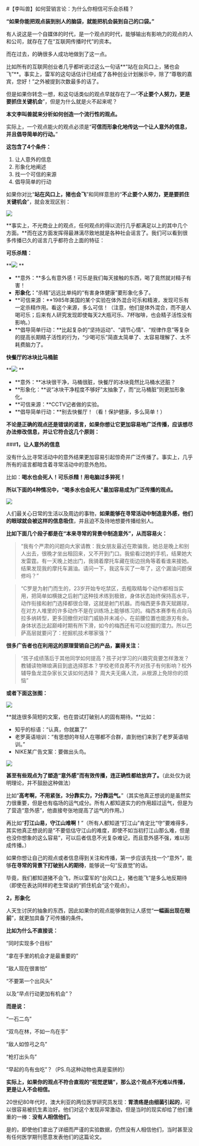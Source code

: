 #【李叫兽】如何营销言论：为什么你相信可乐会杀精？

**“如果你能把观点装到别人的脑袋，就能把机会装到自己的口袋。”**

有人说这是一个自媒体的时代，是一个观点的时代，能够输出有影响力的观点的人和公司，就存在了在“互联网传播时代”的资本。

而在过去，的确很多人成功地做到了这一点。

比如所有的互联网创业者几乎都听说过这么一句话**“站在台风口上，猪也会飞”**。事实上，雷军的这句话估计已经成了各种创业计划展示中，除了“尊敬的嘉宾，您好！”之外被提到次数最多的话了。

但是如果你转念一想，和这句话类似的观点早就存在了—“**不止要个人努力，更是要抓住关键机会**”，但是为什么就是火不起来呢？

**本文李叫兽就来分析如何创造一个流行性的观点。**

实际上，一个观点能火的观点必须是“**可信而形象化地传达一个让人意外的信息，并且倡导简单的行动。**”

**这包含了4个条件：**

1. 让人意外的信息
2. 形象化地阐述
3. 找一个可信的来源
4. 倡导简单的行动

如果你对比“**站在风口上，猪也会飞**”和同样意思的“**不止要个人努力，更是要抓住关键机会**”，就会发现区别：

![](http://mmbiz.qpic.cn/mmbiz/As7mscS0UOAr3CA5CxB92gOd8phic8JesHumjhwnyqYsicudc6q2wQaA2ZeaI08ib3mpfDTWUeuiasqPJV6VK292ZA/640?tp=webp&wxfrom=5&wx_lazy=1)

**事实上，不光商业上的观点，任何观点的得以流行几乎都满足以上的其中几个方面。**而在这方面发挥得最淋漓尽致地就是各种社会谣言了。我们可以看到很多传播已久的谣言几乎都符合上面的特征：

**可乐杀精：**

**![](http://mmbiz.qpic.cn/mmbiz/As7mscS0UOAr3CA5CxB92gOd8phic8Jescib1a31VU3g1ZALWuxlic6q7jmGnKueicwPfnTjxmXxFsFlgSDaw9pG4g/640?tp=webp&wxfrom=5&wx_lazy=1)
**

- **意外：**多么有意外感！可乐是我们每天接触的东西，喝了竟然就对精子有害！
- **形象化：**“杀精”远远比单纯的“有害身体健康”要形象化多了。
- **可信来源：**1985年美国的某个实验在体外混合可乐和精液，发现可乐有一定杀精作用。看这个来源，多么可信！（注意，他们是体外混合，而不是人喝可乐；后来有人研究发现即使每天2大瓶可乐、7杯咖啡，也会精子活性没有影响。）
- **倡导简单行动：**比起复杂的“坚持运动”、“调节心情”、“规律作息”等复杂的提高长期精子活性的行为，“少喝可乐”简直太简单了、太容易理解了、太不耗费脑力了。

**快餐厅的冰块比马桶脏**

**![](http://mmbiz.qpic.cn/mmbiz/As7mscS0UOAr3CA5CxB92gOd8phic8Jesm8xHvh73aazhqWzlAnApdCwB60uPO4Yps0GDwSZseWvjwmiclsovEJA/640?tp=webp&wxfrom=5&wx_lazy=1)
**

- **意外：**冰块很干净，马桶很脏，快餐厅的冰块竟然比马桶水还脏？
- **形象化：**说“冰块干净程度不够好”太抽象了，而“比马桶脏”则更加形象化。
- **可信来源：**CCTV记者做的实验。
- **倡导简单行动：**别去快餐厅！（看！保护健康，多么简单！）

**不论是正确的观点还是错误的谣言，如果你想让它更加容易地广泛传播，应该想尽办法修改信息，并让它符合这几个原则：**

###**1，让人意外的信息**

没有什么比寻常活动中的意外结果更加容易引起惊奇并广泛传播了。事实上，几乎所有的谣言都暗含着寻常活动中的意外危险。

比如：**喝水也会死人！可乐杀精！用电脑过多猝死！**

**所以下面的4种情况中，“喝多水也会死人”最加容易成为广泛传播的观点。**

![](http://mmbiz.qpic.cn/mmbiz/As7mscS0UOAr3CA5CxB92gOd8phic8JesWYRiaydWdediaOVABxBW4ZNk5MN96btk80Nec27vctjfeGOIyqeP1ib4A/640?tp=webp&wxfrom=5&wx_lazy=1)

人们最关心日常的生活以及周边的事物，**如果能够在寻常活动中制造意外感，他们的眼球就会被这样的信息吸住**，并且迫不及待地想要传播给别人。

**比如下面几个段子都是在“本来寻常的背景中制造意外”，从而容易火：**

> “我有个严肃的问题向大家请教：我女朋友最近在欺骗我，她总是晚上和别人出去，很晚才坐出租回来，又不开到门口。我偷看过她的手机，结果她大发雷霆。有一天晚上她出门，我骑着摩托车藏在街边拐角等着看谁来接她。结果发现我的摩托车漏油。请问一下，我这车买了一年了，这个漏油问题保修吗？”

> “C罗是为射门而生的，23岁开始专吃禁区，去粗取精每个动作都相当实用，把简单如横拨之后射门这种技术练到极致，身体状态始终保持高水平，动作衔接和射门选择都很合理，这就是射门机器。而梅西更多靠天赋踢球，在对方人堆里的许多动作不是在训练场上能够练习的。梅西本赛季有点向马拉多纳转型，更多回撤但对球门威胁并未减小，在前腰位置也能游刃有余。身体状态比起巅峰时期有所下滑，如今的梅西还有可以挖掘的潜力。所以巴萨高层就要问了：挖掘机技术哪家强？”

**很多广告者也在利用这的原理营销自己的产品，赢得关注：**

> “孩子成绩落后于其他同学如何提高？孩子对学习的兴趣究竟要怎样激发？教辅读物琳琅满目到底选择那本？学校老师良莠不齐对孩子有何影响？校外辅导鱼龙混杂家长又该如何选择？ 周大夫无痛人流，从根源上免除你的烦恼”

**或者下面这张图：**

![](http://mmbiz.qpic.cn/mmbiz/As7mscS0UOAr3CA5CxB92gOd8phic8JeshRTvTJr4xwfW4OZNEiaDxZrEZhqW7XymBIicByQX0FbTibOwlibzTdYxbA/640?tp=webp&wxfrom=5&wx_lazy=1)

**就连很多简短的文案，也在尝试打破别人的固有期待。**比如：

- 知乎的标语：“认真，你就赢了”
- 老罗英语培训：“有思想的年轻人在哪都不合群，直到他们来到了老罗英语培训。”
- NIKE某广告文案：要做出头鸟。

![](http://mmbiz.qpic.cn/mmbiz/As7mscS0UOAr3CA5CxB92gOd8phic8JesnB6oJ7G1usBsgtWbBfibHTruPiceI10Iu9h9GPSmia0h8vdib1ZGrZPd5Q/640?tp=webp&wxfrom=5&wx_lazy=1)

**甚至有些观点为了塑造“意外感”而有效传播，连正确性都给放弃了。**（此处仅为说明理论，并不鼓励这种做法）

比如“**高考啊，不用紧张，3分靠实力，7分靠运气。**”（其实他真正想说的是虽然实力很重要，但是也有临场的运气成分。所有人都知道实力的作用超过运气，但是为了营造“意外感”，他直接夸张地提高了运气的作用。）

再比如“**打江山易，守江山难啊！**”（所有人都知道“打江山”肯定比“守”要难得多，其实他真正想说的是“不要低估守江山的难度，即使不如当初打江山那么难，但是也没你想象的这么容易”，可以后者信息不光复杂难记，而且意外感不强，难以形成传播。）

如果你想让自己的观点或者信息得到关注和传播，第一步应该先找一个“意外”，能够**在寻常的背景下打破别人的期待**，能够说一句“反直觉”的话。

毕竟，我们都知道猪不会飞，所以雷军的“台风口上，猪也能飞”是多么地反期待（即使在表达同样的老生常谈的“抓住机会”这个观点）。

**2，形象化**

人天生讨厌的抽象的东西，因此如果你的观点能够做到让人感觉“**一幅画出现在眼前**”，就更加具备了可传播的条件。

**比如为什么不直接说：**

“同时实现多个目标”

“拿在手里的机会才是最重要的”

“敌人现在很害怕”

“不要第一个出风头”

以及“早点行动更加有机会”？

**而是说：**

“一石二鸟”

“双鸟在林，不如一鸟在手”

“敌人如惊弓之鸟”

“枪打出头鸟”

“早起的鸟有虫吃”？（PS.鸟这种动物也真是蛮拼的）

**实际上，如果你的观点不符合直观的“视觉逻辑”，那么这个观点不光难以传播，更是让人不会相信。**

20世纪80年代时，澳大利亚的两位医学研究员发现：**胃溃疡是由细菌引起的**，可以很容易被抗生素治好。他们对这个发现非常激动，但是当时的现实却给了他们重重的一棒：**没有人相信他们。**

是的，即使他们拿出了详细而严谨的实验数据，仍然没有人相信他们，当时甚至没有任何医学期刊愿意发表他们的这篇论文。